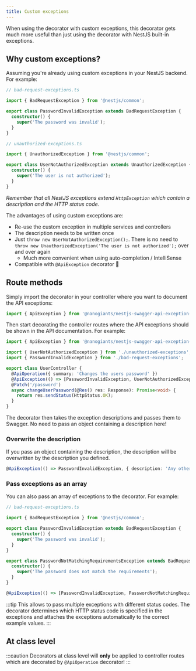 ```yaml
---
title: Custom exceptions
---
```


When using the decorator with custom exceptions, this decorator gets much more useful than just using the decorator with NestJS built-in exceptions.

## Why custom exceptions?

Assuming you're already using custom exceptions in your NestJS backend. For example:

```typescript
// bad-request-exceptions.ts

import { BadRequestException } from '@nestjs/common';

export class PasswordInvalidException extends BadRequestException {
  constructor() {
    super('The password was invalid');
  }
}
```

```typescript
// unauthorized-exceptions.ts

import { UnauthorizedException } from '@nestjs/common';

export class UserNotAuthorizedException extends UnauthorizedException {
  constructor() {
    super('The user is not authorized');
  }
}
```

_Remember that all NestJS exceptions extend `HttpException` which contain a description and the HTTP status code._

The advantages of using custom exceptions are:

- Re-use the custom exception in multiple services and controllers
- The description needs to be written once
- Just `throw new UserNotAuthorizedException();`. There is no need to `throw new UnauthorizedException('The user is not authorized');` over and over again
  - Much more convenient when using auto-completion / IntelliSense
- Compatible with `@ApiException` decorator 🤩

## Route methods

Simply import the decorator in your controller where you want to document the API exceptions:

```typescript
import { ApiException } from '@nanogiants/nestjs-swagger-api-exception-decorator';
```

Then start decorating the controller routes where the API exceptions should be shown in the API documentation. For example:

```typescript
import { ApiException } from '@nanogiants/nestjs-swagger-api-exception-decorator';

import { UserNotAuthorizedException } from './unauthorized-exceptions';
import { PasswordInvalidException } from './bad-request-exceptions';

export class UserController {
  @ApiOperation({ summary: 'Changes the users password' })
  @ApiException(() => [PasswordInvalidException, UserNotAuthorizedException])
  @Patch('/password')
  async changeUserPassword(@Res() res: Response): Promise<void> {
    return res.sendStatus(HttpStatus.OK);
  }
}
```

The decorator then takes the exception descriptions and passes them to Swagger. No need to pass an object containing a description here!

### Overwrite the description

If you pass an object containing the description, the description will be overwritten by the description you defined.

```typescript
@ApiException(() => PasswordInvalidException, { description: 'Any other description' })
```

### Pass exceptions as an array

You can also pass an array of exceptions to the decorator. For example:

```typescript
// bad-request-exceptions.ts

import { BadRequestException } from '@nestjs/common';

export class PasswordInvalidException extends BadRequestException {
  constructor() {
    super('The password was invalid');
  }
}

export class PasswordNotMatchingRequirementsException extends BadRequestException {
  constructor() {
    super('The password does not match the requirements');
  }
}
```

```typescript
@ApiException(() => [PasswordInvalidException, PasswordNotMatchingRequirementsException])
```

:::tip
This allows to pass multiple exceptions with different status codes. The decorator determines which HTTP status code is specified in the exceptions and attaches the exceptions automatically to the correct example values.
:::

## At class level

:::caution
Decorators at class level will **only** be applied to controller routes which are decorated by `@ApiOperation` decorator!
:::
